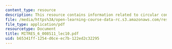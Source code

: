 ```yaml
---
content_type: resource
description: This resource contains information related to circular convolution.
file: /media/https%3A/open-learning-course-data-rc.s3.amazonaws.com/res-6-008-digital-signal-processing-spring-2011/b65341ff1254d6ceec7b122ed2c32295_MITRES_6_008S11_lec10.pdf
file_type: application/pdf
resourcetype: Document
title: MITRES_6_008S11_lec10.pdf
uid: b65341ff-1254-d6ce-ec7b-122ed2c32295
---
```

